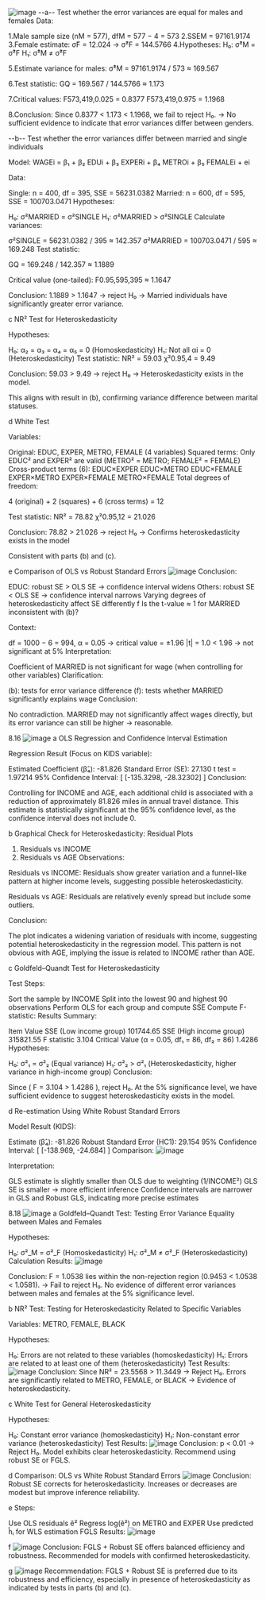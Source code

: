 ![image](https://github.com/user-attachments/assets/6d1e48e4-bbbd-4569-94d4-18ee88e75d74)
--a--
Test whether the error variances are equal for males and females Data:

1.Male sample size (nM = 577), dfM = 577 − 4 = 573
2.SSEM = 97161.9174
3.Female estimate: σ̂F = 12.024 → σ̂²F = 144.5766
4.Hypotheses:
H₀: σ̂²M = σ̂²F
H₁: σ̂²M ≠ σ̂²F

5.Estimate variance for males:
σ̂²M = 97161.9174 / 573 ≈ 169.567

6.Test statistic:
GQ = 169.567 / 144.5766 ≈ 1.173

7.Critical values:
F573,419,0.025 = 0.8377
F573,419,0.975 = 1.1968

8.Conclusion:
Since 0.8377 < 1.173 < 1.1968, we fail to reject H₀.
→ No sufficient evidence to indicate that error variances differ between genders.

--b--
Test whether the error variances differ between married and single individuals

Model:
WAGEi = β₁ + β₂ EDUi + β₃ EXPERi + β₄ METROi + β₅ FEMALEi + ei

Data:

Single: n = 400, df = 395, SSE = 56231.0382
Married: n = 600, df = 595, SSE = 100703.0471
Hypotheses:

H₀: σ²MARRIED = σ²SINGLE
H₁: σ²MARRIED > σ²SINGLE
Calculate variances:

σ²SINGLE = 56231.0382 / 395 ≈ 142.357
σ²MARRIED = 100703.0471 / 595 ≈ 169.248
Test statistic:

GQ = 169.248 / 142.357 ≈ 1.1889

Critical value (one-tailed):
F0.95,595,395 ≈ 1.1647

Conclusion:
1.1889 > 1.1647 → reject H₀
→ Married individuals have significantly greater error variance.

c
NR² Test for Heteroskedasticity

Hypotheses:

H₀: α₂ = α₃ = α₄ = α₅ = 0 (Homoskedasticity)
H₁: Not all αi = 0 (Heteroskedasticity)
Test statistic:
NR² = 59.03
χ²0.95,4 = 9.49

Conclusion:
59.03 > 9.49 → reject H₀
→ Heteroskedasticity exists in the model.

This aligns with result in (b), confirming variance difference between marital statuses.

d
White Test

Variables:

Original: EDUC, EXPER, METRO, FEMALE (4 variables)
Squared terms: Only EDUC² and EXPER² are valid (METRO² = METRO; FEMALE² = FEMALE)
Cross-product terms (6):
EDUC×EXPER
EDUC×METRO
EDUC×FEMALE
EXPER×METRO
EXPER×FEMALE
METRO×FEMALE
Total degrees of freedom:

4 (original) + 2 (squares) + 6 (cross terms) = 12

Test statistic:
NR² = 78.82
χ²0.95,12 = 21.026

Conclusion:
78.82 > 21.026 → reject H₀
→ Confirms heteroskedasticity exists in the model

Consistent with parts (b) and (c).

e
Comparison of OLS vs Robust Standard Errors
![image](https://github.com/user-attachments/assets/d1662e64-6012-4909-a317-5d24dd947ebd)
Conclusion:

EDUC: robust SE > OLS SE → confidence interval widens
Others: robust SE < OLS SE → confidence interval narrows
Varying degrees of heteroskedasticity affect SE differently
f
Is the t-value ≈ 1 for MARRIED inconsistent with (b)?

Context:

df = 1000 − 6 = 994, α = 0.05 → critical value = ±1.96
|t| = 1.0 < 1.96 → not significant at 5%
Interpretation:

Coefficient of MARRIED is not significant for wage (when controlling for other variables)
Clarification:

(b): tests for error variance difference
(f): tests whether MARRIED significantly explains wage
Conclusion:

No contradiction.
MARRIED may not significantly affect wages directly,
but its error variance can still be higher → reasonable.


8.16
![image](https://github.com/user-attachments/assets/49f58008-2a76-4cc5-a61c-4eb604f8a703)
a
OLS Regression and Confidence Interval Estimation

Regression Result (Focus on KIDS variable):

Estimated Coefficient (β̂₄): -81.826
Standard Error (SE): 27.130
t test = 1.97214
95% Confidence Interval: [ [-135.3298, -28.32302] ]
Conclusion:

Controlling for INCOME and AGE, each additional child is associated with a reduction of approximately 81.826 miles in annual travel distance. This estimate is statistically significant at the 95% confidence level, as the confidence interval does not include 0.

b
Graphical Check for Heteroskedasticity: Residual Plots

1. Residuals vs INCOME
2. Residuals vs AGE
Observations:

Residuals vs INCOME:
Residuals show greater variation and a funnel-like pattern at higher income levels, suggesting possible heteroskedasticity.

Residuals vs AGE:
Residuals are relatively evenly spread but include some outliers.

Conclusion:

The plot indicates a widening variation of residuals with income, suggesting potential heteroskedasticity in the regression model. This pattern is not obvious with AGE, implying the issue is related to INCOME rather than AGE.

c
Goldfeld–Quandt Test for Heteroskedasticity

Test Steps:

Sort the sample by INCOME
Split into the lowest 90 and highest 90 observations
Perform OLS for each group and compute SSE
Compute F-statistic:
Results Summary:

Item	Value
SSE (Low income group)	101744.65
SSE (High income group)	315821.55
F statistic	3.104
Critical Value (α = 0.05, df₁ = 86, df₂ = 86)	1.4286
Hypotheses:

H₀: σ²₁ = σ²₂ (Equal variance)
H₁: σ²₂ > σ²₁ (Heteroskedasticity, higher variance in high-income group)
Conclusion:

Since ( F = 3.104 > 1.4286 ), reject H₀.
At the 5% significance level, we have sufficient evidence to suggest heteroskedasticity exists in the model.

d
Re-estimation Using White Robust Standard Errors

Model Result (KIDS):

Estimate (β̂₄): -81.826
Robust Standard Error (HC1): 29.154
95% Confidence Interval: [ [-138.969, -24.684] ]
Comparison:
![image](https://github.com/user-attachments/assets/a3bd87e9-8334-4e57-b077-407d3bb8bfaa)

Interpretation:

GLS estimate is slightly smaller than OLS due to weighting (1/INCOME²)
GLS SE is smaller → more efficient inference
Confidence intervals are narrower in GLS and Robust GLS, indicating more precise estimates


8.18
![image](https://github.com/user-attachments/assets/c6d83e3a-5949-4a85-8baf-efa1f4c1e163)
a
Goldfeld–Quandt Test: Testing Error Variance Equality between Males and Females

Hypotheses:

H₀: σ²_M = σ²_F (Homoskedasticity)
H₁: σ²_M ≠ σ²_F (Heteroskedasticity)
Calculation Results:
![image](https://github.com/user-attachments/assets/2f156787-d85b-41dc-b2b3-d0d8c06ab9cd)

Conclusion:
F = 1.0538 lies within the non-rejection region (0.9453 < 1.0538 < 1.0581).
→ Fail to reject H₀.
No evidence of different error variances between males and females at the 5% significance level.

b
NR² Test: Testing for Heteroskedasticity Related to Specific Variables

Variables: METRO, FEMALE, BLACK

Hypotheses:

H₀: Errors are not related to these variables (homoskedasticity)
H₁: Errors are related to at least one of them (heteroskedasticity)
Test Results:
![image](https://github.com/user-attachments/assets/42b4e800-10c1-4b82-b3c7-8c0d33701bd6)
Conclusion:
Since NR² = 23.5568 > 11.3449 → Reject H₀.
Errors are significantly related to METRO, FEMALE, or BLACK → Evidence of heteroskedasticity.

c
White Test for General Heteroskedasticity

Hypotheses:

H₀: Constant error variance (homoskedasticity)
H₁: Non-constant error variance (heteroskedasticity)
Test Results:
![image](https://github.com/user-attachments/assets/72e2e51f-33b6-432f-bd89-e8f3a36d7714)
Conclusion:
p < 0.01 → Reject H₀.
Model exhibits clear heteroskedasticity. Recommend using robust SE or FGLS.

d
Comparison: OLS vs White Robust Standard Errors
![image](https://github.com/user-attachments/assets/06200f62-a8ed-4168-aec7-2f172feeb1ea)
Conclusion:
Robust SE corrects for heteroskedasticity.
Increases or decreases are modest but improve inference reliability.

e
Steps:

Use OLS residuals ê²
Regress log(ê²) on METRO and EXPER
Use predicted ĥᵢ for WLS estimation
FGLS Results:
![image](https://github.com/user-attachments/assets/532896c1-4ffe-4677-8b29-5c7220b9623b)

f
![image](https://github.com/user-attachments/assets/7821327b-aebb-4300-bc55-26bbbab464da)
Conclusion:
FGLS + Robust SE offers balanced efficiency and robustness.
Recommended for models with confirmed heteroskedasticity.

g
![image](https://github.com/user-attachments/assets/d7ed7176-31ec-40fc-9396-d68358885616)
Recommendation:
FGLS + Robust SE is preferred due to its robustness and efficiency, especially in presence of heteroskedasticity as indicated by tests in parts (b) and (c).

